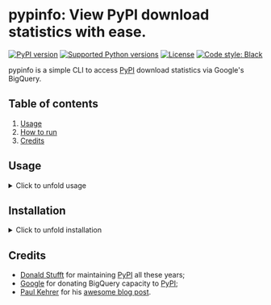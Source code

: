 # pypinfo: View PyPI download statistics with ease.

[![PyPI version](https://img.shields.io/pypi/v/pypinfo.svg?style=flat-square)](https://pypi.org/project/pypinfo)
[![Supported Python versions](https://img.shields.io/pypi/pyversions/pypinfo.svg?style=flat-square)](https://pypi.org/project/pypinfo)
[![License](https://img.shields.io/badge/license-MIT-blue.svg?style=flat-square)](https://en.wikipedia.org/wiki/MIT_License)
[![Code style: Black](https://img.shields.io/badge/code%20style-black-000000.svg?style=flat-square)](https://github.com/psf/black)

pypinfo is a simple CLI to access [PyPI](https://pypi.org/) download statistics via Google's BigQuery.

## Table of contents

1. [Usage](#usage)
2. [How to run](#installation)
3. [Credits](#credits)

## Usage

<details>
  <summary>
  Click to unfold usage
  </summary>

```console
$ pypinfo
Usage: pypinfo [OPTIONS] [PROJECT] [FIELDS]... COMMAND [ARGS]...
        
    Valid fields are:

    project | version | file | pyversion | percent3 | percent2 | impl | impl-version |
  
    openssl | date | month | year | country | installer | installer-version |
  
    setuptools-version | system | system-release | distro | distro-version | cpu |

    libc | libc-version
    
Options:
    -a, --auth TEXT         Path to Google credentials JSON file.
    --run / --test          --test simply prints the query.
    -j, --json              Print data as JSON, with keys `rows` and `query`.
    -i, --indent INTEGER    JSON indentation level.
    -t, --timeout INTEGER   Milliseconds. Default: 120000 (2 minutes)
    -l, --limit TEXT        Maximum number of query results. Default: 10
    -d, --days TEXT         Number of days in the past to include. Default: 30
    -sd, --start-date TEXT  Must be negative or YYYY-MM[-DD]. Default: -31
    -ed, --end-date TEXT    Must be negative or YYYY-MM[-DD]. Default: -1
    -m, --month TEXT        Shortcut for -sd & -ed for a single YYYY-MM month.
    -w, --where TEXT        WHERE conditional. Default: file.project = "project"
    -o, --order TEXT        Field to order by. Default: download_count
    --all                   Show downloads by all installers, not only pip.
    -pc, --percent          Print percentages.
    -md, --markdown         Output as Markdown.
    -v, --verbose           Print debug messages to stderr.
    --version               Show the version and exit.
    -h, --help              Show this message and exit.
```

pypinfo accepts 0 or more options, followed by exactly 1 project, followed by
0 or more fields. By default only the last 30 days are queried. Let's take a
look at some examples!

_Tip_: If queries are resulting in NoneType errors, increase timeout.

### Downloads for a project

```console
$ pypinfo requests
Served from cache: False
Data processed: 2.83 GiB
Data billed: 2.83 GiB
Estimated cost: $0.02

| download_count |
| -------------- |
|    116,353,535 |
```

### All downloads

```console
$ pypinfo ""
Served from cache: False
Data processed: 116.15 GiB
Data billed: 116.15 GiB
Estimated cost: $0.57

| download_count |
| -------------- |
|  8,642,447,168 |
```

### Downloads for a project by Python version

```console
$ pypinfo django pyversion
Served from cache: False
Data processed: 967.33 MiB
Data billed: 968.00 MiB
Estimated cost: $0.01

| python_version | download_count |
| -------------- | -------------- |
| 3.8            |      1,735,967 |
| 3.6            |      1,654,871 |
| 3.7            |      1,326,423 |
| 2.7            |        876,621 |
| 3.9            |        524,570 |
| 3.5            |        258,609 |
| 3.4            |         12,769 |
| 3.10           |          3,050 |
| 3.3            |            225 |
| 2.6            |            158 |
| Total          |      6,393,263 |
```

### All downloads by country code

```console
$ pypinfo "" country
Served from cache: False
Data processed: 150.40 GiB
Data billed: 150.40 GiB
Estimated cost: $0.74

| country | download_count |
| ------- | -------------- |
| US      |  6,614,473,568 |
| IE      |    336,037,059 |
| IN      |    192,914,402 |
| DE      |    186,968,946 |
| NL      |    182,691,755 |
| None    |    141,753,357 |
| BE      |    111,234,463 |
| GB      |    109,539,219 |
| SG      |    106,375,274 |
| FR      |     86,036,896 |
| Total   |  8,068,024,939 |
```

### Downloads for a project by system and distribution

```console
$ pypinfo cryptography system distro
Served from cache: False
Data processed: 2.52 GiB
Data billed: 2.52 GiB
Estimated cost: $0.02

| system_name | distro_name                     | download_count |
| ----------- | ------------------------------- | -------------- |
| Linux       | Ubuntu                          |     19,524,538 |
| Linux       | Debian GNU/Linux                |     11,662,104 |
| Linux       | Alpine Linux                    |      3,105,553 |
| Linux       | Amazon Linux AMI                |      2,427,975 |
| Linux       | Amazon Linux                    |      2,374,869 |
| Linux       | CentOS Linux                    |      1,955,181 |
| Windows     | None                            |      1,522,069 |
| Linux       | CentOS                          |        568,370 |
| Darwin      | macOS                           |        489,859 |
| Linux       | Red Hat Enterprise Linux Server |        296,858 |
| Total       |                                 |     43,927,376 |
```

### Most popular projects in the past year

```console
$ pypinfo --days 365 "" project
Served from cache: False
Data processed: 1.69 TiB
Data billed: 1.69 TiB
Estimated cost: $8.45

| project         | download_count |
| --------------- | -------------- |
| urllib3         |  1,382,528,406 |
| six             |  1,172,798,441 |
| botocore        |  1,053,169,690 |
| requests        |    995,387,353 |
| setuptools      |    992,794,567 |
| certifi         |    948,518,394 |
| python-dateutil |    934,709,454 |
| idna            |    929,781,443 |
| s3transfer      |    877,565,186 |
| chardet         |    854,744,674 |
| Total           | 10,141,997,608 |
```

### Downloads between two YYYY-MM-DD dates


```console
$ pypinfo --start-date 2018-04-01 --end-date 2018-04-30 setuptools
Served from cache: False
Data processed: 571.37 MiB
Data billed: 572.00 MiB
Estimated cost: $0.01

| download_count |
| -------------- |
|      8,972,826 |
```

### Downloads between two YYYY-MM dates

- A yyyy-mm ``--start-date`` defaults to the first day of the month
- A yyyy-mm ``--end-date`` defaults to the last day of the month

```console
$ pypinfo --start-date 2018-04 --end-date 2018-04 setuptools
Served from cache: False
Data processed: 571.37 MiB
Data billed: 572.00 MiB
Estimated cost: $0.01

| download_count |
| -------------- |
|      8,972,826 |
```

### Downloads for a single YYYY-MM month

```console
$ pypinfo --month 2018-04 setuptools
Served from cache: False
Data processed: 571.37 MiB
Data billed: 572.00 MiB
Estimated cost: $0.01

| download_count |
| -------------- |
|      8,972,826 |
```

### Percentage of Python 3 downloads of the top 100 projects in the past year

Let's use ``--test`` to only see the query instead of sending it.

```console
$ pypinfo --test --days 365 --limit 100 "" project percent3
SELECT
    file.project as project,
    ROUND(100 * SUM(CASE WHEN REGEXP_EXTRACT(details.python, r"^([^\.]+)") = "3" THEN 1 ELSE 0 END) / COUNT(*), 1) as percent_3,
    COUNT(*) as download_count,
FROM `bigquery-public-data.pypi.file_downloads`
WHERE timestamp BETWEEN TIMESTAMP_ADD(CURRENT_TIMESTAMP(), INTERVAL -366 DAY) AND TIMESTAMP_ADD(CURRENT_TIMESTAMP(), INTERVAL -1 DAY)
    AND details.installer.name = "pip"
GROUP BY
    project
ORDER BY
    download_count DESC
LIMIT 100
```

### Downloads for a given version

pypinfo supports `PEP 440 version matching <https://peps.python.org/pep-0440/#version-matching>`_.

We can use it to query stats on a given major version.

```console
$ pypinfo -pc 'pip==21.*' pyversion version
Served from cache: False
Data processed: 34.45 MiB
Data billed: 35.00 MiB
Estimated cost: $0.01

| python_version | version | percent | download_count |
| -------------- | ------- | ------- | -------------- |
| 3.6            | 21.3.1  |  78.74% |         10,430 |
| 3.8            | 21.3.1  |   7.81% |          1,034 |
| 3.7            | 21.2.1  |   3.59% |            476 |
| 3.7            | 21.3.1  |   2.60% |            345 |
| 3.7            | 21.0.1  |   2.25% |            298 |
| 3.8            | 21.0.1  |   1.58% |            209 |
| 3.8            | 21.2.1  |   1.42% |            188 |
| 3.7            | 21.1.2  |   0.81% |            107 |
| 3.9            | 21.3.1  |   0.69% |             92 |
| 3.8            | 21.1.1  |   0.51% |             67 |
| Total          |         |         |         13,246 |
```

We can also use it to query stats on an exact version:

```console
$ pypinfo -pc 'numpy==1.23rc3' pyversion version
Served from cache: False
Data processed: 34.01 MiB
Data billed: 35.00 MiB
Estimated cost: $0.01

| python_version | version   | percent | download_count |
| -------------- | --------- | ------- | -------------- |
| 3.9            | 1.23.0rc3 |  63.33% |             38 |
| 3.8            | 1.23.0rc3 |  28.33% |             17 |
| 3.10           | 1.23.0rc3 |   8.33% |              5 |
| Total          |           |         |             60 |
```

</details>


## Installation

<details>
  <summary>
  Click to unfold installation
  </summary>

pypinfo is distributed on **PyPI** as a universal wheel and is available on Linux/macOS and Windows and supports Python 3.7+.

This is relatively painless, I swear: we recommend to click on foldable image references **Click to unfold image** along the instructions.

### Create project

1. Go to https://bigquery.cloud.google.com.
2. Sign up if you haven't already. The first TB of queried data each month
   is free. Each additional TB is $5.

3. Go to https://console.developers.google.com/cloud-resource-manager and click CREATE PROJECT if you don't already have one:

<details>
  <summary>
  <b>Click to unfold image</b>
  </summary>

  ![create](https://user-images.githubusercontent.com/1324225/47172949-6f4ea880-d315-11e8-8587-8b8117efeae9.png "CREATE PROJECT")
 </details>    

4. This takes you to [https://console.developers.google.com/projectcreate](https://console.developers.google.com/projectcreate). Fill out the form and click CREATE. Any name is fine, but I recommend you choose something to do with PyPI like pypinfo. This way you know what the project is designated for:

<details>
  <summary>
  <b>Click to unfold image</b>
  </summary>

  ![click](https://user-images.githubusercontent.com/1324225/47173020-986f3900-d315-11e8-90ab-4b2ecd85b88e.png) 
</details> 

5. The next page should show your new project. If not, reload the page and select from the top menu:

<details>
  <summary>
  <b>Click to unfold image</b>
  </summary>

  ![show](https://user-images.githubusercontent.com/1324225/47173170-0b78af80-d316-11e8-879e-01f34e139b80.png)
</details> 

### Enable BigQuery API

6. Go to https://console.cloud.google.com/apis/api/bigquery-json.googleapis.com/overview and make sure the correct project is chosen using the drop-down on top. Click the ENABLE button:

<details>
  <summary>
  <b>Click to unfold image</b>
  </summary>

  ![enable](https://user-images.githubusercontent.com/1324225/47173408-a6718980-d316-11e8-94c2-a17ff54fc389.png)
</details> 

7. After enabling, click CREATE CREDENTIALS:

<details>
  <summary>
  <b>Click to unfold image</b>
  </summary>

  ![credentials](https://user-images.githubusercontent.com/1324225/47173432-bc7f4a00-d316-11e8-8152-6a0e6cfab70f.png)
</details> 

8. Choose the "BigQuery API" and "No, I'm not using them":

<details>
  <summary>
  <b>Click to unfold image</b>
  </summary>

  ![bigquery-api](https://user-images.githubusercontent.com/1324225/47173510-ec2e5200-d316-11e8-8508-2bfbb8f6b02f.png)
</details> 

9. Fill in a name, and select role "BigQuery User" (if the "BigQuery" is not an option
   in the list, wait 15-20 minutes and try creating the credentials again), and select a JSON key:

<details>
  <summary>
  <b>Click to unfold image</b>
  </summary>

  ![bigquery-user](https://user-images.githubusercontent.com/1324225/47173576-18e26980-d317-11e8-8bfe-e4775d965e32.png)
</details>

10. Click continue and the JSON will download to your computer. Note the download location. Move the file wherever you want:

<details>
  <summary>
  <b>Click to unfold image</b>
  </summary>

  ![download](https://user-images.githubusercontent.com/1324225/47173614-331c4780-d317-11e8-9ed2-fc76557a2bf6.png)
</details>   

11. `pip install pypinfo`
12. `pypinfo --auth path/to/your_credentials.json`, or set an environment variable
    `GOOGLE_APPLICATION_CREDENTIALS` that points to the file.

</details>

## Credits

- [Donald Stufft](https://github.com/dstufft) for maintaining [PyPI](https://pypi.org) all these years;
- [Google](https://github.com/google) for donating BigQuery capacity to [PyPI](https://pypi.org);
- [Paul Kehrer](https://github.com/reaperhulk) for his [awesome blog post](https://langui.sh/2016/12/09/data-driven-decisions).
